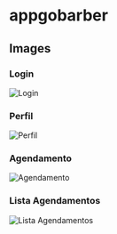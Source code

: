 # appgobarber
## Images
### Login
![Login](https://github.com/elioenays/appgobarber/blob/master/assets/Login.png?raw=true)
### Perfil
![Perfil](https://github.com/elioenays/appgobarber/blob/master/assets/Perfil.png?raw=true)
### Agendamento
![Agendamento](https://github.com/elioenays/appgobarber/blob/master/assets/Agendamento.png?raw=true)
### Lista Agendamentos
![Lista Agendamentos](https://github.com/elioenays/appgobarber/blob/master/assets/Lista.png?raw=true)
